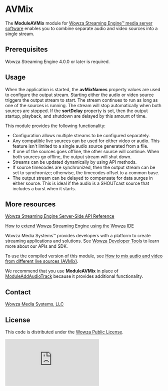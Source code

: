 # AVMix
The **ModuleAVMix** module for [Wowza Streaming Engine™ media server software](https://www.wowza.com/products/streaming-engine) enables you to combine separate audio and video sources into a single stream.

## Prerequisites
Wowza Streaming Engine 4.0.0 or later is required.

## Usage
When the application is started, the **avMixNames** property values are used to configure the output stream. Starting either the audio or video source triggers the output stream to start. The stream continues to run as long as one of the sources is running. The stream will stop automatically when both sources are stopped. If the **sortDelay** property is set, then the output startup, playback, and shutdown are delayed by this amount of time.

This module provides the following functionality:

* Configuration allows multiple streams to be configured separately.
* Any compatible live sources can be used for either video or audio. This feature isn't limited to a single audio source generated from a file.
* If one of the sources goes offline, the other source will continue. When both sources go offline, the output stream will shut down.
* Streams can be updated dynamically by using API methods.
* If source timecodes are synchronized, then the output stream can be set to synchronize; otherwise, the timecodes offset to a common base.
* The output stream can be delayed to compensate for data surges in either source. This is ideal if the audio is a SHOUTcast source that includes a burst when it starts.

## More resources
[Wowza Streaming Engine Server-Side API Reference](https://www.wowza.com/resources/WowzaStreamingEngine_ServerSideAPI.pdf)

[How to extend Wowza Streaming Engine using the Wowza IDE](https://www.wowza.com/forums/content.php?759-How-to-extend-Wowza-Streaming-Engine-using-the-Wowza-IDE)

Wowza Media Systems™ provides developers with a platform to create streaming applications and solutions. See [Wowza Developer Tools](https://www.wowza.com/resources/developers) to learn more about our APIs and SDK.

To use the compiled version of this module, see [How to mix audio and video from different live sources (AVMix)](https://www.wowza.com/forums/content.php?653-How-to-mix-audio-and-video-from-different-live-sources-%28ModuleAVMix%29).

We recommend that you use **ModuleAVMix** in place of [ModuleAddAudioTrack](https://www.wowza.com/forums/content.php?590-How-to-add-an-audio-track-to-a-video-only-stream-%28ModuleAddAudioTrack%29) because it provides additional functionality.

## Contact
[Wowza Media Systems, LLC](https://www.wowza.com/contact)

## License
This code is distributed under the [Wowza Public License](https://github.com/WowzaMediaSystems/wse-plugin-avmix/blob/master/LICENSE.txt).

![alt tag](http://wowzalogs.com/stats/githubimage.php?plugin=wse-plugin-avmix)
